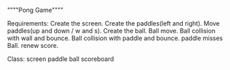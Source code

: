 """"Pong Game""""

Requirements:
    Create the screen.
    Create the paddles(left and right).
    Move paddles(up and down / w and s).
    Create the ball.
    Ball move.
    Ball collision with wall and bounce.
    Ball collision with paddle and bounce.
    paddle misses Ball.
    renew score.

Class:
    screen
    paddle
    ball
    scoreboard
